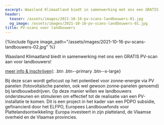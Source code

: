```yaml
---
excerpt: Waasland Klimaatland biedt in samenwerking met ons een GRATIS PV-scan aan voor landbouwers!
header:
  teaser: /assets/images/2021-10-16-pv-scans-landbouwers-01.jpg
  og_image: /assets/images/2021-10-16-pv-scans-landbouwers-01.jpg
title: PV-scans voor landbouwers
---
```


{%include figure image_path="/assets/images/2021-10-16-pv-scans-landbouwers-02.jpg" %}

Waasland Klimaatland biedt in samenwerking met ons een GRATIS PV-scan aan voor
landbouwers!

[meer info & inschrijven](https://interwaas.be/lopende-acties/pv-scans-voor-landbouwers){: .btn .btn--primary .btn--x-large}

Bij deze scan wordt gefocust op het potentieel voor zonne-energie via PV
panelen (fotovoltaïsche panelen, ook wel gewoon zonne-panelen genoemd) bij
landbouwbedrijven. Op deze manier willen we landbouwers ondersteunen en
stimuleren om effectief tot de realisatie van een PV-installatie te komen. Dit
is een project in het kader van een PDPO subsidie, gefinancierd door het ELFPO,
Europees Landbouwfonds voor Plattelandsontwikkeling: Europa investeert in zijn
platteland, de Vlaamse overheid en de Vlaamse provincies.
